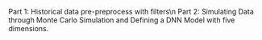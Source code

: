 Part 1: Historical data pre-preprocess with filters\n
Part 2: Simulating Data through Monte Carlo Simulation and Defining a DNN Model with five dimensions.
